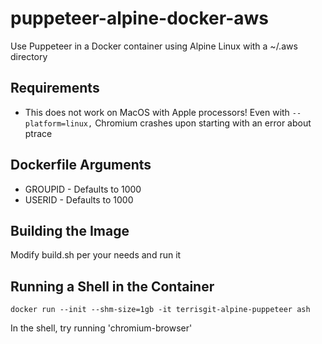 # puppeteer-alpine-docker-aws
Use Puppeteer in a Docker container using Alpine Linux with a ~/.aws directory

## Requirements

- This does not work on MacOS with Apple processors! Even with `--platform=linux,` Chromium crashes upon starting with an error about ptrace

## Dockerfile Arguments

- GROUPID - Defaults to 1000
- USERID - Defaults to 1000

## Building the Image

Modify build.sh per your needs and run it

## Running a Shell in the Container

`docker run --init --shm-size=1gb -it terrisgit-alpine-puppeteer ash`

In the shell, try running 'chromium-browser'
